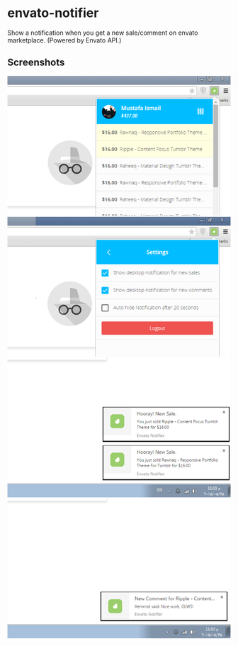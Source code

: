# envato-notifier
Show a notification when you get a new sale/comment on envato marketplace. (Powered by Envato API.)


## Screenshots
![screenshots](/screenshots/1.png)
![screenshots](/screenshots/2.png)
![screenshots](/screenshots/3.png)
![screenshots](/screenshots/4.png)

